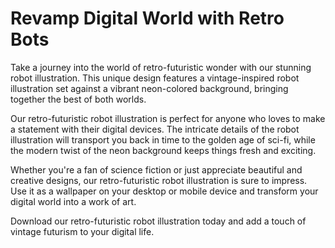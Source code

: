 <!--font:Montserrat-->

# Revamp Digital World with Retro Bots

Take a journey into the world of retro-futuristic wonder with our stunning robot illustration. This unique design features a vintage-inspired robot illustration set against a vibrant neon-colored background, bringing together the best of both worlds.

Our retro-futuristic robot illustration is perfect for anyone who loves to make a statement with their digital devices. The intricate details of the robot illustration will transport you back in time to the golden age of sci-fi, while the modern twist of the neon background keeps things fresh and exciting.

Whether you're a fan of science fiction or just appreciate beautiful and creative designs, our retro-futuristic robot illustration is sure to impress. Use it as a wallpaper on your desktop or mobile device and transform your digital world into a work of art.

Download our retro-futuristic robot illustration today and add a touch of vintage futurism to your digital life.

<!--

Write me markdown content of website with wallpaper:

"A retro-futuristic wallpaper featuring a vintage illustration of a robot, set against a neon-colored background."

The header of the page should not be copy of the text but rather a real content of the website which is using this wallpaper.


---


# Retro-Futuristic Wallpaper with a Vintage Robot Illustration

Transform your desktop or mobile device into a futuristic wonderland with our retro-futuristic wallpaper. This wallpaper features a vintage illustration of a robot that will take you back in time to the golden age of sci-fi.

The robot illustration is set against a neon-colored background, giving it a modern twist that will make your device stand out from the rest. The colors are vibrant and eye-catching, making this wallpaper perfect for anyone who loves bold and daring designs.

Whether you're a fan of science fiction, robots, or just love unique and creative wallpapers, this retro-futuristic design is sure to impress. Download it today and bring a touch of vintage futurism to your digital world.


---


Heading should not include word "wallpaper". The website should not be about the wallpaper itself, wallpaper is just a related background, rewrite whole content.


---


# Retro-Futuristic Robot Illustration Wallpaper

Step into a world of retro-futuristic wonder with our stunning robot illustration wallpaper. This unique design features a vintage-inspired robot illustration set against a vibrant neon-colored background, bringing together the best of both worlds.

With its eye-catching colors and bold design, this wallpaper is perfect for anyone who loves to make a statement with their digital devices. The intricate details of the robot illustration will transport you back in time to the golden age of sci-fi, while the modern twist of the neon background keeps things fresh and exciting.

Whether you're a fan of science fiction or just appreciate beautiful and creative designs, our retro-futuristic robot illustration wallpaper is sure to impress. Download it today and add a touch of vintage futurism to your desktop or mobile device.


---


Heading should not include word "wallpaper". The website should not be about the wallpaper itself, wallpaper is just a related background, rewrite whole content.


---


# Transform Your Digital World with Retro-Futuristic Robot Illustration

Take a journey into the world of retro-futuristic wonder with our stunning robot illustration. This unique design features a vintage-inspired robot illustration set against a vibrant neon-colored background, bringing together the best of both worlds.

Our retro-futuristic robot illustration is perfect for anyone who loves to make a statement with their digital devices. The intricate details of the robot illustration will transport you back in time to the golden age of sci-fi, while the modern twist of the neon background keeps things fresh and exciting.

Whether you're a fan of science fiction or just appreciate beautiful and creative designs, our retro-futuristic robot illustration is sure to impress. Use it as a wallpaper on your desktop or mobile device and transform your digital world into a work of art.

Download our retro-futuristic robot illustration today and add a touch of vintage futurism to your digital life.


---


Write me a Google font which is best fitting for the website.

Pick from the list:
- Raleway
- Cormorant Garamond
- Cinzel
- Roboto
- Orbitron
- Great Vibes
- Futura
- Open Sans
- Lato
- Montserrat
- Cabin
- Dancing Script
- Playfair Display
- Barlow Condensed
- Lobster
- Exo 2
- Poppins
- Inter
- IBM Plex Sans
- Creepster
- Cinzel Decorative
- Alegreya


Write just the font name nothing else.


---


Montserrat

-->
